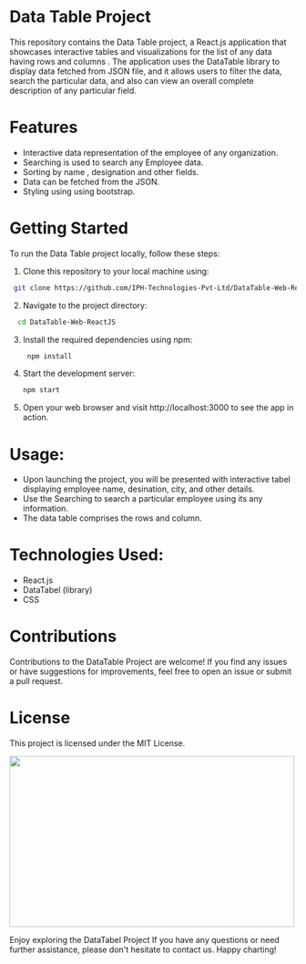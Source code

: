 # Data Table Project

This repository contains the Data Table project, a React.js application that showcases interactive tables and visualizations for the list of any data having rows and columns . The application uses the DataTable library to display data fetched from JSON file, and it allows users to filter the data, search the particular data, and also can view an overall complete description of any particular field.

# Features
- Interactive data representation of the employee of any organization.
- Searching is used to search any Employee data.
- Sorting by name , designation and other fields.
- Data can be fetched from the JSON.
- Styling using using bootstrap.

# Getting Started
To run the Data Table project locally, follow these steps:

1. Clone this repository to your local machine using:
  
  ```bash
   git clone https://github.com/IPH-Technologies-Pvt-Ltd/DataTable-Web-ReactJS.git
```
2. Navigate to the project directory:

 ```bash
   cd DataTable-Web-ReactJS
```
3. Install the required dependencies using npm:

    ```bash
     npm install
   ```
4. Start the development server:

   ```bash
   npm start
   ```
5. Open your web browser and visit http://localhost:3000 to see the app in action.

# Usage:
- Upon launching the project, you will be presented with interactive tabel displaying employee name, desination, city, and other details.
- Use the Searching to search a particular employee using its any information.
- The data table comprises the rows and column.

# Technologies Used:
- React.js
- DataTabel (library)
- CSS


# Contributions
Contributions to the DataTable Project are welcome! If you find any issues or have suggestions for improvements, feel free to open an issue or submit a pull request.

# License
This project is licensed under the MIT License.

<img src="https://github.com/IPH-Technologies-Pvt-Ltd/DataTable-Web-ReactJS/blob/main/demo.gif" 
     width="500" 
     height="300" />





Enjoy exploring the DataTabel Project If you have any questions or need further assistance, please don't hesitate to contact us. Happy charting!
